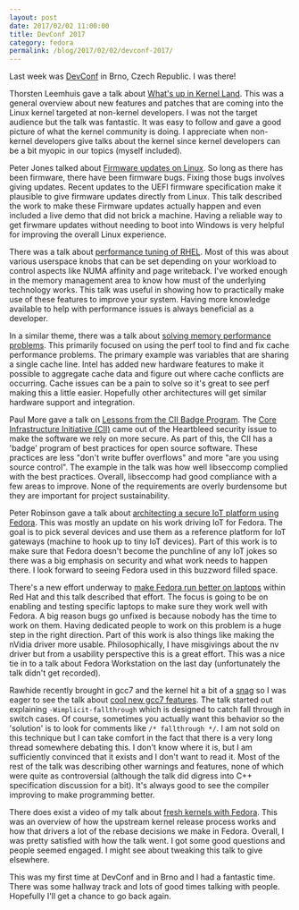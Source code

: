 ```yaml
---
layout: post
date: 2017/02/02 11:00:00
title: DevConf 2017
category: fedora
permalink: /blog/2017/02/02/devconf-2017/
---
```

Last week was [DevConf](https://www.devconf.cz) in Brno, Czech Republic. I
was there!

Thorsten Leemhuis gave a talk about [What's up in Kernel Land](https://www.youtube.com/watch?v=bMgl8C3W-2I).
This was a general overview about new features and patches that are coming
into the Linux kernel targeted at non-kernel developers. I was not the target
audience but the talk was fantastic. It was easy to follow and gave a good
picture of what the kernel community is doing. I appreciate when non-kernel
developers give talks about the kernel since kernel developers can be a bit
myopic in our topics (myself included).

Peter Jones talked about [Firmware updates on Linux](https://www.youtube.com/watch?v=4UiT139Ma0c).
So long as there has been firmware, there have been firmware bugs. Fixing those
bugs involves giving updates. Recent updates to the UEFI firmware specification
make it plausible to give firmware updates directly from Linux. This talk
described the work to make these Firmware updates actually happen and even
included a live demo that did not brick a machine. Having a reliable way to
get firwmare updates without needing to boot into Windows is very helpful for
improving the overall Linux experience.

There was a talk about [performance tuning of RHEL](https://www.youtube.com/watch?v=NWmF4TBXzLM).
Most of this was about various userspace knobs that can be set depending on
your workload to control aspects like NUMA affinity and page writeback. I've
worked enough in the memory management area to know how must of the underlying
technology works. This talk was useful in showing how to practically make use
of these features to improve your system. Having more knowledge available to
help with performance issues is always beneficial as a developer.

In a similar theme, there was a talk about [solving memory performance problems](https://www.youtube.com/watch?v=cKp7jR9QGCgA).
This primarily focused on using the perf tool to find and fix cache performance
problems. The primary example was variables that are sharing a single cache
line. Intel has added new hardware features to make it possible to aggregate
cache data and figure out where cache conflicts are occurring. Cache issues can
be a pain to solve so it's great to see perf making this a little easier.
Hopefully other architectures will get similar hardware support and integration.

Paul More gave a talk on [Lessons from the CII Badge Program](https://www.youtube.com/watch?v=sAYwOeUtDzU).
The [Core Infrastructure Initiative (CII)](https://www.coreinfrastructure.org/)
came out of the Heartbleed security issue to make the software we rely on
more secure. As part of this, the CII has a 'badge' program of best practices
for open source software. These practices are less "don't write buffer
overflows" and more "are you using source control". The example in the talk
was how well libseccomp complied with the best practices. Overall, libseccomp
had good compliance with a few areas to improve. None of the requirements are
overly burdensome but they are important for project sustainability.

Peter Robinson gave a talk about [architecting a secure IoT platform using
Fedora](https://www.youtube.com/watch?v=1SJmHmcB07Y). This was mostly an update
on his work driving IoT for Fedora. The goal is to pick several devices and
use them as a reference platform for IoT gateways (machine to hook up to tiny
IoT devices). Part of this work is to make sure that Fedora doesn't become the
punchline of any IoT jokes so there was a big emphasis on security and what
work needs to happen there. I look forward to seeing Fedora used in this
buzzword filled space.

There's a new effort underway to [make Fedora run better on laptops](https://www.youtube.com/watch?v=BlpxRIDvbLs)
within Red Hat and this talk described that effort. The focus is going to be
on enabling and testing specific laptops to make sure they work well with
Fedora. A big reason bugs go unfixed is because nobody has the time
to work on them. Having dedicated people to work on this problem is a huge step
in the right direction. Part of this work is also things like making the nVidia
driver more usable. Philosophically, I have misgivings about the nv driver but
from a usability perspective this is a great effort. This was a nice tie in to
a talk about Fedora Workstation on the last day (unfortunately the talk didn't
get recorded).

Rawhide recently brought in gcc7 and the kernel hit a bit of a [snag](https://marc.info/?l=linux-kernel&m=148605874830668&w=2)
so I was eager to see the talk about [cool new gcc7 features](https://www.youtube.com/watch?v=KR2ZQ01kKqc).
The talk started out explaining `-Wimplicit-fallthrough` which is designed to
catch fall through in switch cases. Of course, sometimes you actually want this
behavior so the 'solution' is to look for comments like `/* fallthrough */`.
I am not sold on this technique but I can take comfort in the fact that there
is a very long thread somewhere debating this. I don't know where it is, but I
am sufficiently convinced that it exists and I don't want to read it. Most of
the rest of the talk was describing other warnings and features, none of which
were quite as controversial (although the talk did digress into C++
specification discussion for a bit). It's always good to see the compiler
improving to make programming better.

There does exist a video of my talk about [fresh kernels with Fedora](https://www.youtube.com/watch?v=pQk_CwaVib4).
This was an overview of how the upstream kernel release process works and how
that drivers a lot of the rebase decisions we make in Fedora. Overall, I was
pretty satisfied with how the talk went. I got some good questions and people
seemed engaged. I might see about tweaking this talk to give elsewhere.

This was my first time at DevConf and in Brno and I had a fantastic time. There
was some hallway track and lots of good times talking with people. Hopefully
I'll get a chance to go back again.
